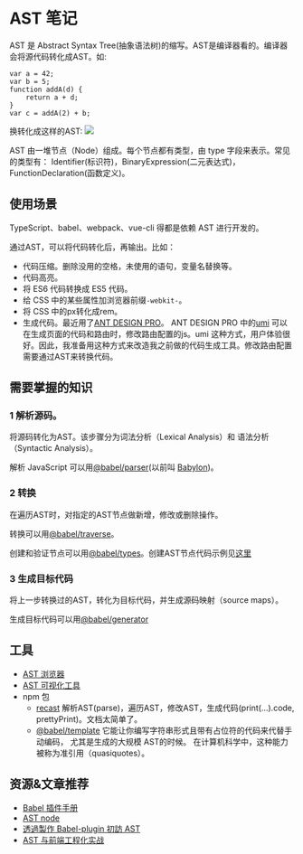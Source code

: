 # AST 笔记
AST 是 Abstract Syntax Tree(抽象语法树)的缩写。AST是编译器看的。编译器会将源代码转化成AST。如: 
```
var a = 42;
var b = 5;
function addA(d) {
    return a + d;
}
var c = addA(2) + b;
```

换转化成这样的AST:
![](img/ast-demo.jpg)

AST 由一堆节点（Node）组成。每个节点都有类型，由 type 字段来表示。常见的类型有： Identifier(标识符)，BinaryExpression(二元表达式)，FunctionDeclaration(函数定义)。

## 使用场景
TypeScript、babel、webpack、vue-cli 得都是依赖 AST 进行开发的。

通过AST，可以将代码转化后，再输出。比如：
* 代码压缩。删除没用的空格，未使用的语句，变量名替换等。
* 代码高亮。
* 将 ES6 代码转换成 ES5 代码。
* 给 CSS 中的某些属性加浏览器前缀`-webkit-`。
* 将 CSS 中的px转化成rem。
* 生成代码。最近用了[ANT DESIGN PRO](https://pro.ant.design/index-cn)。 ANT DESIGN PRO 中的[umi](https://umijs.org/) 可以在生成页面的代码和路由时，修改路由配置的js。umi 这种方式，用户体验很好。因此，我准备用这种方式来改造我之前做的代码生成工具。修改路由配置需要通过AST来转换代码。

## 需要掌握的知识
### 1 解析源码。
将源码转化为AST。该步骤分为词法分析（Lexical Analysis）和 语法分析（Syntactic Analysis）。

解析 JavaScript 可以用[@babel/parser](https://babeljs.io/docs/en/next/babel-parser.html)(以前叫 [Babylon](https://github.com/babel/babylon))。

### 2 转换
在遍历AST时，对指定的AST节点做新增，修改或删除操作。

转换可以用[@babel/traverse](https://babeljs.io/docs/en/next/babel-traverse.html)。

创建和验证节点可以用[@babel/types](https://babeljs.io/docs/en/next/babel-types.html)。创建AST节点代码示例见[这里](./docs/create.md)

### 3 生成目标代码
将上一步转换过的AST，转化为目标代码，并生成源码映射（source maps）。

生成目标代码可以用[@babel/generator](https://babeljs.io/docs/en/next/babel-generator.html)

## 工具
* [AST 浏览器](https://astexplorer.net/)
* [AST 可视化工具](https://resources.jointjs.com/demos/rappid/apps/Ast/index.html)
* npm 包
  * [recast](https://github.com/benjamn/recast) 解析AST(parse)，遍历AST，修改AST，生成代码(print(...).code, prettyPrint)。文档太简单了。
  * [@babel/template](https://babeljs.io/docs/en/next/babel-template.html) 它能让你编写字符串形式且带有占位符的代码来代替手动编码， 尤其是生成的大规模 AST的时候。 在计算机科学中，这种能力被称为准引用（quasiquotes）。

## 资源&文章推荐
* [Babel 插件手册](https://github.com/jamiebuilds/babel-handbook/blob/master/translations/zh-Hans/plugin-handbook.md)
* [AST node](https://github.com/babel/babel/blob/master/packages/babel-parser/ast/spec.md)
* [透過製作 Babel-plugin 初訪 AST](https://blog.arvinh.info/2018/08/25/visit-ast-with-babel-plugin/)
* [AST 与前端工程化实战](http://www.imooc.com/article/290884)
